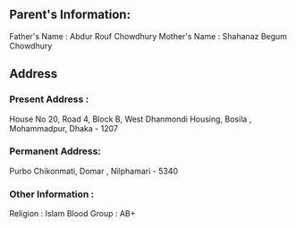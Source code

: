 


  

## Parent's Information:

Father's Name : Abdur Rouf Chowdhury
Mother's Name : Shahanaz Begum Chowdhury

## Address

### Present Address :
House No 20, Road 4, Block B, West Dhanmondi Housing, Bosila , Mohammadpur, Dhaka - 1207

### Permanent Address:
Purbo Chikonmati, Domar , Nilphamari - 5340


  

### Other Information :
Religion : Islam 
Blood Group : AB+

  


